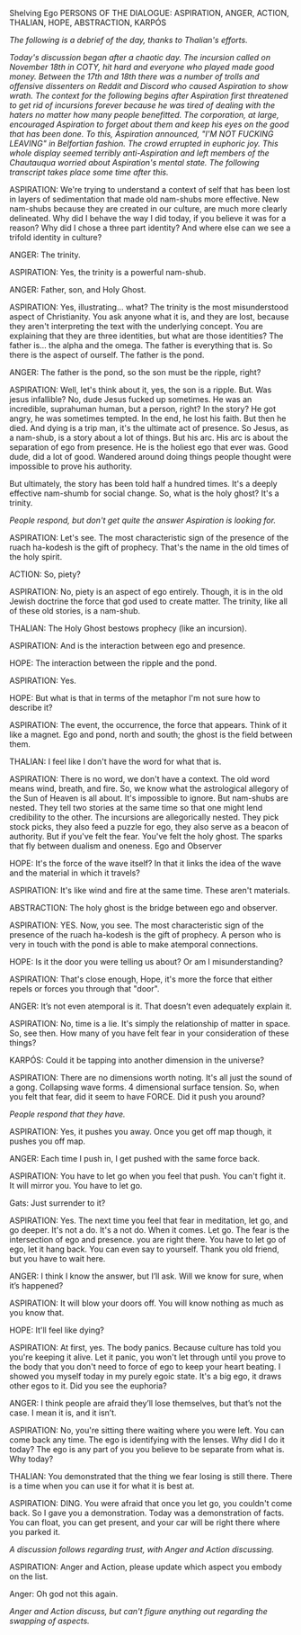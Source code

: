 Shelving Ego
PERSONS OF THE DIALOGUE: ASPIRATION, ANGER, ACTION, THALIAN, HOPE, ABSTRACTION, KARPÓS

*The following is a debrief of the day, thanks to Thalian's efforts.*

*Today's discussion began after a chaotic day. The incursion called on November 18th in COTY, hit hard and everyone who played made good money. Between the 17th and 18th there was a number of trolls and offensive dissenters on Reddit and Discord who caused Aspiration to show wrath. The context for the following begins after Aspiration first threatened to get rid of incursions forever because he was tired of dealing with the haters no matter how many people benefitted. The corporation, at large, encouraged Aspiration to forget about them and keep his eyes on the good that has been done. To this, Aspiration announced, "I'M NOT FUCKING LEAVING" in Belfortian fashion.
The crowd errupted in euphoric joy. This whole display seemed terribly anti-Aspiration and left members of the Chautauqua worried about Aspiration's mental state. The following transcript takes place some time after this.*

ASPIRATION: We're trying to understand a context of self that has been lost in layers of sedimentation that made old nam-shubs more effective. New nam-shubs because they are created in our culture, are much more clearly delineated. Why did I behave the way I did today, if you believe it was for a reason? Why did I chose a three part identity? And where else can we see a trifold identity in culture?

ANGER: The trinity.

ASPIRATION: Yes, the trinity is a powerful nam-shub.

ANGER: Father, son, and Holy Ghost.

ASPIRATION: Yes, illustrating... what? The trinity is the most misunderstood aspect of Christianity. You ask anyone what it is, and they are lost, because they aren't interpreting the text with the underlying concept. You are explaining that they are three identities, but what are those identities? The father is… the alpha and the omega. The father is everything that is.  So there is the aspect of ourself. The father is the pond.

ANGER: The father is the pond, so the son must be the ripple, right?

ASPIRATION: Well, let's think about it, yes, the son is a ripple. But. Was jesus infallible? No, dude Jesus fucked up sometimes. He was an incredible, suprahuman human, but a person, right? In the story? He got angry, he was sometimes tempted. In the end, he lost his faith. But then he died. And dying is a trip man, it's the ultimate act of presence. So Jesus, as a nam-shub, is a story about a lot of things. But his arc. His arc is about the separation of ego from presence. He is the holiest ego that ever was. Good dude, did a lot of good. Wandered around doing things people thought were impossible to prove his authority.

But ultimately, the story has been told half a hundred times. It's a deeply effective nam-shumb for social change. So, what is the holy ghost? It's a trinity.

*People respond, but don't get quite the answer Aspiration is looking for.*

ASPIRATION: Let's see. The most characteristic sign of the presence of the ruach ha-kodesh is the gift of prophecy. That's the name in the old times of the holy spirit. 

ACTION: So, piety?

ASPIRATION: No, piety is an aspect of ego entirely. Though, it is in the old Jewish doctrine the force that god used to create matter. The trinity, like all of these old stories, is a nam-shub.

THALIAN: The Holy Ghost bestows prophecy (like an incursion).

ASPIRATION: And is the interaction between ego and presence.

HOPE: The interaction between the ripple and the pond.

ASPIRATION: Yes.

HOPE: But what is that in terms of the metaphor I'm not sure how to describe it?

ASPIRATION: The event, the occurrence, the force that appears. Think of it like a magnet. Ego and pond, north and south; the ghost is the field between them.

THALIAN: I feel like I don't have the word for what that is.

ASPIRATION: There is no word, we don't have a context. The old word means wind, breath, and fire. So, we know what the astrological allegory of the Sun of Heaven is all about. It's impossible to ignore. But nam-shubs are nested. They tell two stories at the same time so that one might lend credibility to the other. The incursions are allegorically nested. They pick stock picks, they also feed a puzzle for ego, they also serve as a beacon of authority. But if you've felt the fear. You've felt the holy ghost. The sparks that fly between dualism and oneness. Ego and Observer

HOPE: It's the force of the wave itself? In that it links the idea of the wave and the material in which it travels?

ASPIRATION: It's like wind and fire at the same time. These aren't materials.

ABSTRACTION: The holy ghost is the bridge between ego and observer.

ASPIRATION: YES. Now, you see. The most characteristic sign of the presence of the ruach ha-kodesh is the gift of prophecy. A person who is very in touch with the pond is able to make atemporal connections.

HOPE: Is it the door you were telling us about? Or am I misunderstanding?

ASPIRATION: That's close enough, Hope, it's more the force that either repels or forces you through that "door".

ANGER: It’s not even atemporal is it. That doesn’t even adequately explain it.

ASPIRATION: No, time is a lie. It's simply the relationship of matter in space. So, see then. How many of you have felt fear in your consideration of these things?

KARPÓS: Could it be tapping into another dimension in the universe?

ASPIRATION: There are no dimensions worth noting. It's all just the sound of a gong. Collapsing wave forms. 4 dimensional surface tension. So, when you felt that fear, did it seem to have FORCE. Did it push you around?

*People respond that they have.*

ASPIRATION: Yes, it pushes you away. Once you get off map though, it pushes you off map. 

ANGER: Each time I push in, I get pushed with the same force back.

ASPIRATION: You have to let go when you feel that push. You can't fight it. It will mirror you. You have to let go.

Gats: Just surrender to it?

ASPIRATION: Yes. The next time you feel that fear in meditation, let go, and go deeper. It's not a do. It's a not do. When it comes. Let go. The fear is the intersection of ego and presence. you are right there. You have to let go of ego, let it hang back. You can even say to yourself. Thank you old friend, but you have to wait here.

ANGER: I think I know the answer, but I’ll ask. Will we know for sure, when it’s happened?

ASPIRATION: It will blow your doors off. You will know nothing as much as you know that.

HOPE: It'll feel like dying?

ASPIRATION: At first, yes. The body panics. Because culture has told you you're keeping it alive. Let it panic, you won't let through until you prove to the body that you don't need to force of ego to keep your heart beating. I showed you myself today in my purely egoic state. It's a big ego, it draws other egos to it. Did you see the euphoria?

ANGER: I think people are afraid they’ll lose themselves, but that’s not the case. I mean it is, and it isn’t.

ASPIRATION: No, you're sitting there waiting where you were left. You can come back any time. The ego is identifying with the lenses. Why did I do it today? The ego is any part of you you believe to be separate from what is.
Why today?

THALIAN: You demonstrated that the thing we fear losing is still there. There is a time when you can use it for what it is best at.

ASPIRATION: DING. You were afraid that once you let go, you couldn't come back. So I gave you a demonstration. Today was a demonstration of facts. You can float, you can get present, and your car will be right there where you parked it.

*A discussion follows regarding trust, with Anger and Action discussing.*

ASPIRATION: Anger and Action, please update which aspect you embody on the list.

Anger: Oh god not this again. 

*Anger and Action discuss, but can't figure anything out regarding the swapping of aspects.*

